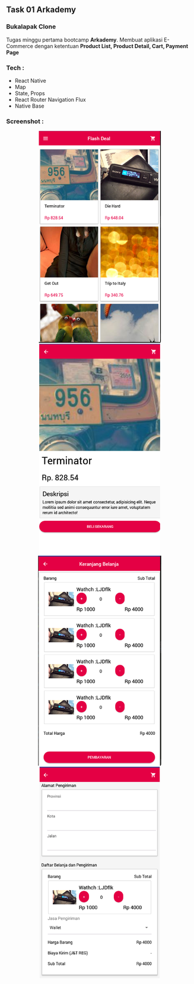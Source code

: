 ## Task 01 Arkademy

### Bukalapak Clone

Tugas minggu pertama bootcamp **Arkademy**. Membuat aplikasi E-Commerce dengan ketentuan **Product List, Product Detail, Cart, Payment Page**

### Tech :

- React Native
- Map
- State, Props
- React Router Navigation Flux
- Native Base

### Screenshot :

<div align="center">
  <img src="assets/docs/ProductLists.png"/>
  <img src="assets/docs/DetailProduct.png"/>
  <img src="assets/docs/Cart.png"/>
  <img src="assets/docs/Payment.png"/>
</div>

